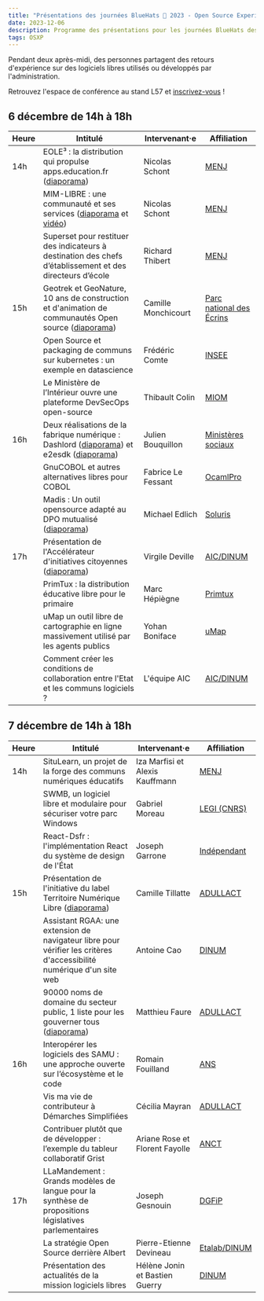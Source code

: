 ```yaml
---
title: "Présentations des journées BlueHats 🧢 2023 - Open Source Experience"
date: 2023-12-06
description: Programme des présentations pour les journées BlueHats des 6 et 7 décembre 2023 lors du salon Open Source Experience
tags: OSXP
---
```


Pendant deux après-midi, des personnes partagent des retours d'expérience sur des logiciels libres utilisés ou développés par l'administration.

Retrouvez l'espace de conférence au stand L57 et [inscrivez-vous](https://www.opensource-experience.com/creer-mon-badge/) !

## 6 décembre de 14h à 18h

| Heure | Intitulé                                                                                                                                                        | Intervenant·e       | Affiliation                                                    |
|-------|-----------------------------------------------------------------------------------------------------------------------------------------------------------------|---------------------|----------------------------------------------------------------|
| 14h   | EOLE³ : la distribution qui propulse apps.education.fr ([diaporama](https://eole.ac-dijon.fr/presentations/2023-journ%c3%a9es-blueHats-openSource-eXperience/EOLE%c2%b3-la-distribution-qui-propulse-apps.education.fr.pdf)) | Nicolas Schont      | [MENJ](https://www.education.gouv.fr)                          |
|       | MIM-LIBRE : une communauté et ses services ([diaporama](https://eole.ac-dijon.fr/presentations/2023-journ%c3%a9es-blueHats-openSource-eXperience/MIM-LIBRE-une-communaut%c3%a9-et-ses-services.pdf) et [vidéo](https://podeduc.apps.education.fr/video/1607-eole-3/?is_iframe=true))                                   | Nicolas Schont      | [MENJ](https://www.education.gouv.fr)                          |
|       | Superset pour restituer des indicateurs à destination des chefs d’établissement et des directeurs d’école                                                       | Richard Thibert     | [MENJ](https://www.education.gouv.fr)                          |
| 15h   | Geotrek et GeoNature, 10 ans de construction et d'animation de communautés Open source ([diaporama](https://geotrek.ecrins-parcnational.fr/ressources/presentations/2023-12-Geotrek-GeoNature-OSXP-BlueHats.pdf))                                                                          | Camille Monchicourt | [Parc national des Écrins](https://www.ecrins-parcnational.fr) |
|       | Open Source et packaging de communs sur kubernetes : un exemple en datascience                                                                                  | Frédéric Comte      | [INSEE](https://www.insee.fr)                                  |
|       | Le Ministère de l’Intérieur ouvre une plateforme DevSecOps open-source                                                                                          | Thibault Colin      | [MIOM](https://www.interieur.gouv.fr)                          |
| 16h   | Deux réalisations de la fabrique numérique : Dashlord ([diaporama](https://speakerdeck.com/bluehats/dashlord-tableau-de-bord-des-metriques-techniques-bluehats-osx2023)) et e2esdk ([diaporama](https://speakerdeck.com/bluehats/e2e-sdk-chiffrement-de-bout-en-bout-a-la-fabrique-numerique-bluehats-osx2023))                                                                                                 | Julien Bouquillon   | [Ministères sociaux](https://www.fabrique.social.gouv.fr)      |
|       | GnuCOBOL et autres alternatives libres pour COBOL                                                                                                               | Fabrice Le Fessant  | [OcamlPro](https://ocamlpro.com/fr/)                           |
|       | Madis : Un outil opensource adapté au DPO mutualisé ([diaporama](https://speakerdeck.com/bluehats/madis-un-outil-open-source-adapte-au-dpo-mutualise-bluehats-ose2023))                                                                                                             | Michael Edlich      | [Soluris](https://www.soluris.fr)                              |
| 17h   | Présentation de l'Accélérateur d'initiatives citoyennes ([diaporama](https://speakerdeck.com/bluehats/accelerateur-d-initiatives-citoyennes-bluehats-osx2023))  | Virgile Deville     | [AIC/DINUM](https://citoyens.transformation.gouv.fr)           |
|       | PrimTux : la distribution éducative libre pour le primaire                                                                                                      | Marc Hépiègne       | [Primtux](https://primtux.fr)                                  |
|       | uMap un outil libre de cartographie en ligne massivement utilisé par les agents publics                                                                         | Yohan Boniface      | [uMap](https://umap.openstreetmap.fr/fr/)                      |
|       | Comment créer les conditions de collaboration entre l'Etat et les communs logiciels ?                                                                           | L'équipe AIC        | [AIC/DINUM](https://citoyens.transformation.gouv.fr)           |
	

## 7 décembre de 14h à 18h

| Heure | Intitulé                                                                                                             | Intervenant·e                   | Affiliation                                                  |
|-------|----------------------------------------------------------------------------------------------------------------------|---------------------------------|--------------------------------------------------------------|
| 14h   | SituLearn, un projet de la forge des communs numériques éducatifs                                                    | Iza Marfisi et Alexis Kauffmann | [MENJ](https://www.education.gouv.fr)                        |
|       | SWMB, un logiciel libre et modulaire pour sécuriser votre parc Windows                                               | Gabriel Moreau                  | [LEGI (CNRS)](https://www.legi.grenoble-inp.fr/web/?lang=fr) |
|       | React-Dsfr : l'implémentation React du système de design de l'État                                                   | Joseph Garrone                  | [Indépendant](https://github.com/garronej)                   |
| 15h   | Présentation de l'initiative du label Territoire Numérique Libre ([diaporama](https://nextcloud.adullact.org/s/yRzPKc79qKkKgf7))                                                     | Camille Tillatte                | [ADULLACT](https://adullact.org)                             |
|       | Assistant RGAA: une extension de navigateur libre pour vérifier les critères d'accessibilité numérique d'un site web | Antoine Cao                     | [DINUM](https://www.numerique.gouv.fr)                       |
|       | 90000 noms de domaine du secteur public, 1 liste pour les gouverner tous ([diaporama](https://adullact.org/images/PDF/2023-12-07_OSXP_ADULLACT_BlueHats_Dpt_NDD_secteur_public.pdf))                                             | Matthieu Faure                  | [ADULLACT](https://adullact.org)                             |
| 16h   | Interopérer les logiciels des SAMU : une approche ouverte sur l’écosystème et le code                                | Romain Fouilland                | [ANS](https://esante.gouv.fr)                                |
|       | Vis ma vie de contributeur à Démarches Simplifiées                                                                   | Cécilia Mayran                  | [ADULLACT](https://adullact.org)                             |
|       | Contribuer plutôt que de développer : l’exemple du tableur collaboratif Grist                                        | Ariane Rose et Florent Fayolle  | [ANCT](https://agence-cohesion-territoires.gouv.fr)          |
| 17h   | LLaMandement : Grands modèles de langue pour la synthèse de propositions législatives parlementaires                 | Joseph Gesnouin                 | [DGFiP](https://www.economie.gouv.fr/dgfip)                  |
|       | La stratégie Open Source derrière Albert                                                                             | Pierre-Etienne Devineau         | [Etalab/DINUM](https://www.etalab.gouv.fr)                   |
|       | Présentation des actualités de la mission logiciels libres                                                           | Hélène Jonin et Bastien Guerry  | [DINUM](https://www.numerique.gouv.fr)                       |

